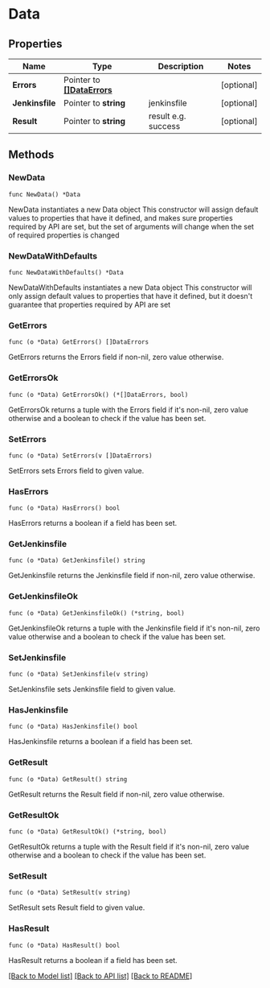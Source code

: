 # Data

## Properties

Name | Type | Description | Notes
------------ | ------------- | ------------- | -------------
**Errors** | Pointer to [**[]DataErrors**](DataErrors.md) |  | [optional] 
**Jenkinsfile** | Pointer to **string** | jenkinsfile | [optional] 
**Result** | Pointer to **string** | result e.g. success | [optional] 

## Methods

### NewData

`func NewData() *Data`

NewData instantiates a new Data object
This constructor will assign default values to properties that have it defined,
and makes sure properties required by API are set, but the set of arguments
will change when the set of required properties is changed

### NewDataWithDefaults

`func NewDataWithDefaults() *Data`

NewDataWithDefaults instantiates a new Data object
This constructor will only assign default values to properties that have it defined,
but it doesn't guarantee that properties required by API are set

### GetErrors

`func (o *Data) GetErrors() []DataErrors`

GetErrors returns the Errors field if non-nil, zero value otherwise.

### GetErrorsOk

`func (o *Data) GetErrorsOk() (*[]DataErrors, bool)`

GetErrorsOk returns a tuple with the Errors field if it's non-nil, zero value otherwise
and a boolean to check if the value has been set.

### SetErrors

`func (o *Data) SetErrors(v []DataErrors)`

SetErrors sets Errors field to given value.

### HasErrors

`func (o *Data) HasErrors() bool`

HasErrors returns a boolean if a field has been set.

### GetJenkinsfile

`func (o *Data) GetJenkinsfile() string`

GetJenkinsfile returns the Jenkinsfile field if non-nil, zero value otherwise.

### GetJenkinsfileOk

`func (o *Data) GetJenkinsfileOk() (*string, bool)`

GetJenkinsfileOk returns a tuple with the Jenkinsfile field if it's non-nil, zero value otherwise
and a boolean to check if the value has been set.

### SetJenkinsfile

`func (o *Data) SetJenkinsfile(v string)`

SetJenkinsfile sets Jenkinsfile field to given value.

### HasJenkinsfile

`func (o *Data) HasJenkinsfile() bool`

HasJenkinsfile returns a boolean if a field has been set.

### GetResult

`func (o *Data) GetResult() string`

GetResult returns the Result field if non-nil, zero value otherwise.

### GetResultOk

`func (o *Data) GetResultOk() (*string, bool)`

GetResultOk returns a tuple with the Result field if it's non-nil, zero value otherwise
and a boolean to check if the value has been set.

### SetResult

`func (o *Data) SetResult(v string)`

SetResult sets Result field to given value.

### HasResult

`func (o *Data) HasResult() bool`

HasResult returns a boolean if a field has been set.


[[Back to Model list]](../README.md#documentation-for-models) [[Back to API list]](../README.md#documentation-for-api-endpoints) [[Back to README]](../README.md)


